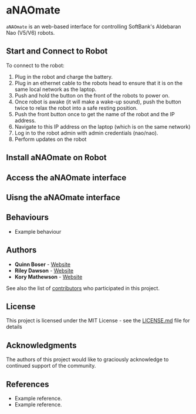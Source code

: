 # aNAOmate

`aNAOmate` is an web-based interface for controlling SoftBank's Aldebaran Nao (V5/V6) robots.

## Start and Connect to Robot

To connect to the robot:

1. Plug in the robot and charge the battery.
2. Plug in an ethernet cable to the robots head to ensure that it is on the same local network as the laptop.
3. Push and hold the button on the front of the robots to power on.
4. Once robot is awake (it will make a wake-up sound), push the button twice to relax the robot into a safe resting position.
5. Push the front button once to get the name of the robot and the IP address.
6. Navigate to this IP address on the laptop (which is on the same network)
7. Log in to the robot admin with admin credentials (nao/nao).
8. Perform updates on the robot

## Install aNAOmate on Robot

## Access the aNAOmate interface

## Uisng the aNAOmate interface

## Behaviours

* Example behaviour

## Authors

* **Quinn Boser** - [Website](#)
* **Riley Dawson** - [Website](#)
* **Kory Mathewson** - [Website](https://korymathewson.com)

See also the list of [contributors](https://github.com/QuinnyB/aNAOmate/contributors) who participated in this project.

## License

This project is licensed under the MIT License - see the [LICENSE.md](LICENSE) file for details

## Acknowledgments

The authors of this project would like to graciously acknowledge to continued support of the community.

## References

* Example reference.
* Example reference.